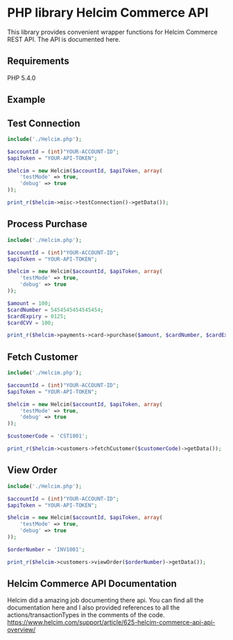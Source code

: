 PHP library Helcim Commerce API
=============
This library provides convenient wrapper functions for Helcim Commerce REST API. The API is documented here.

Requirements
--------
PHP 5.4.0

Example
--------

## Test Connection
```php
include('./Helcim.php');

$accountId = (int)"YOUR-ACCOUNT-ID";
$apiToken = "YOUR-API-TOKEN";

$helcim = new Helcim($accountId, $apiToken, array(
    'testMode' => true,
    'debug' => true
));

print_r($helcim->misc->testConnection()->getData());
```

## Process Purchase
```php
include('./Helcim.php');

$accountId = (int)"YOUR-ACCOUNT-ID";
$apiToken = "YOUR-API-TOKEN";

$helcim = new Helcim($accountId, $apiToken, array(
    'testMode' => true,
    'debug' => true
));

$amount = 100;
$cardNumber = 5454545454545454;
$cardExpiry = 0125;
$cardCVV = 100;

print_r($helcim->payments->card->purchase($amount, $cardNumber, $cardExpiry, $cardCVV)->getData());
```

## Fetch Customer
```php
include('./Helcim.php');

$accountId = (int)"YOUR-ACCOUNT-ID";
$apiToken = "YOUR-API-TOKEN";

$helcim = new Helcim($accountId, $apiToken, array(
    'testMode' => true,
    'debug' => true
));

$customerCode = 'CST1001';

print_r($helcim->customers->fetchCustomer($customerCode)->getData());
```

## View Order
```php
include('./Helcim.php');

$accountId = (int)"YOUR-ACCOUNT-ID";
$apiToken = "YOUR-API-TOKEN";

$helcim = new Helcim($accountId, $apiToken, array(
    'testMode' => true,
    'debug' => true
));

$orderNumber = 'INV1001';

print_r($helcim->customers->viewOrder($orderNumber)->getData());
```

## Helcim Commerce API Documentation
Helcim did a amazing job documenting there api. You can find all the documentation here and I also provided references to all the actions/transactionTypes in the comments of the code.
https://www.helcim.com/support/article/625-helcim-commerce-api-api-overview/
